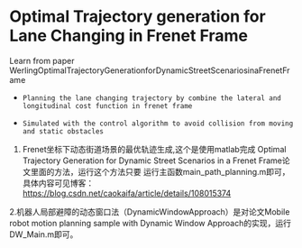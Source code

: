 # Optimal Trajectory generation for Lane Changing in Frenet Frame

Learn from paper WerlingOptimalTrajectoryGenerationforDynamicStreetScenariosinaFrenetFrame

-     Planning the lane changing trajectory by combine the lateral and longitudinal cost function in frenet frame 
-     Simulated with the control algorithm to avoid collision from moving and static obstacles

1. Frenet坐标下动态街道场景的最优轨迹生成,这个是使用matlab完成  Optimal Trajectory Generation for Dynamic Street Scenarios in a Frenet Frame论文里面的方法，运行这个方法只要
运行主函数main_path_planning.m即可，具体内容可见博客：https://blog.csdn.net/caokaifa/article/details/108015374

2.机器人局部避障的动态窗口法（DynamicWindowApproach）是对论文Mobile robot motion planning sample with Dynamic Window Approach的实现，运行DW_Main.m即可。
